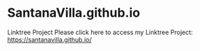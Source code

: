 # SantanaVilla.github.io
Linktree Project
Please click here to access my Linktree Project: https://santanavilla.github.io/
